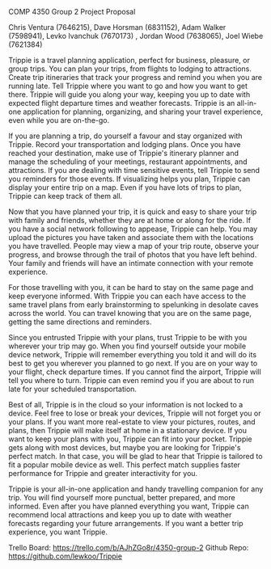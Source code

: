 COMP 4350 Group 2 Project Proposal

Chris Ventura (7646215), Dave Horsman (6831152), Adam Walker (7598941), 
Levko Ivanchuk (7670173) , Jordan Wood (7638065), Joel Wiebe (7621384)

Trippie is a travel planning application, perfect for business, pleasure, or group trips. You can plan your trips, from flights to lodging to attractions. Create trip itineraries that track your progress and remind you when you are running late. Tell Trippie where you want to go and how you want to get there. Trippie will guide you along your way, keeping you up to date with expected flight departure times and weather forecasts. Trippie is an all-in-one application for planning, organizing, and sharing your travel experience, even while you are on-the-go.

If you are planning a trip, do yourself a favour and stay organized with Trippie. Record your transportation and lodging plans. Once you have reached your destination, make use of Trippie's itinerary planner and manage the scheduling of your meetings, restaurant appointments, and attractions. If you are dealing with time sensitive events, tell Trippie to send you reminders for those events. If visualizing helps you plan, Trippie can display your entire trip on a map. Even if you have lots of trips to plan, Trippie can keep track of them all.

Now that you have planned your trip, it is quick and easy to share your trip with family and friends, whether they are at home or along for the ride. If you have a social network following to appease, Trippie can help. You may upload the pictures you have taken and associate them with the locations you have travelled. People may view a map of your trip route, observe your progress, and browse through the trail of photos that you have left behind. Your family and friends will have an intimate connection with your remote experience. 

For those travelling with you, it can be hard to stay on the same page and keep everyone informed. With Trippie you can each have access to the same travel plans from early brainstorming to spelunking in desolate caves across the world. You can travel knowing that you are on the same page, getting the same directions and reminders.

Since you entrusted Trippie with your plans, trust Trippie to be with you wherever your trip may go. When you find yourself outside your mobile device network, Trippie will remember everything you told it and will do its best to get you wherever you planned to go next. If you are on your way to your flight, check departure times. If you cannot find the airport, Trippie will tell you where to turn. Trippie can even remind you if you are about to run late for your scheduled transportation.

Best of all, Trippie is in the cloud so your information is not locked to a device. Feel free to lose or break your devices, Trippie will not forget you or your plans. If you want more real-estate to view your pictures, routes, and plans, then Trippie will make itself at home in a stationary device. If you want to keep your plans with you, Trippie can fit into your pocket. Trippie gets along with most devices, but maybe you are looking for Trippie's perfect match. In that case, you will be glad to hear that Trippie is tailored to fit a popular mobile device as well. This perfect match supplies faster performance for Trippie and greater interactivity for you. 

Trippie is your all-in-one application and handy travelling companion for any trip. You will find yourself more punctual, better prepared, and more informed. Even after you have planned everything you want, Trippie can recommend local attractions and keep you up to date with weather forecasts regarding your future arrangements. If you want a better trip experience, you want Trippie.

Trello Board: https://trello.com/b/AJhZGo8r/4350-group-2
Github Repo: https://github.com/lewkoo/Trippie
